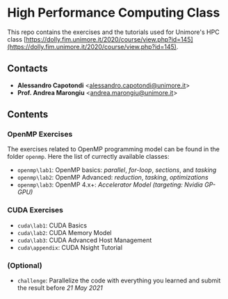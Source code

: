 # High Performance Computing Class

This repo contains the exercises and the tutorials used for Unimore's HPC class [https://dolly.fim.unimore.it/2020/course/view.php?id=145](https://dolly.fim.unimore.it/2020/course/view.php?id=145).

## Contacts
- **Alessandro Capotondi** <[alessandro.capotondi@unimore.it](mailto:alessandro.capotondi@unimore.it)>
- **Prof. Andrea Marongiu** <[andrea.marongiu@unimore.it](mailto:andrea.marongiu@unimore.it)>

## Contents

### OpenMP Exercises
The exercises related to OpenMP programming model can be found in the folder `openmp`. Here the list of currectly available classes:
- `openmp\lab1`: OpenMP basics: *parallel*, *for-loop*, *sections*, and *tasking*
- `openmp\lab2`: OpenMP Advanced: *reduction*, *tasking*, *optimizations*
- `openmp\lab3`: OpenMP 4.x+: *Accelerator Model (targeting: Nvidia GP-GPU)*

### CUDA Exercises
- `cuda\lab1`: CUDA Basics
- `cuda\lab2`: CUDA Memory Model
- `cuda\lab3`: CUDA Advanced Host Management
- `cuda\appendix`: CUDA Nsight Tutorial

### (Optional)
- `challenge`: Parallelize the code with everything you learned and submit the result before *21 May 2021*
